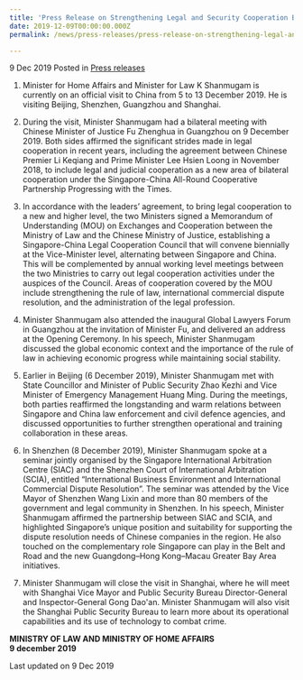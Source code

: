 ```yaml
---
title: 'Press Release on Strengthening Legal and Security Cooperation Between Singapore and China'
date: 2019-12-09T00:00:00.000Z
permalink: /news/press-releases/press-release-on-strengthening-legal-and-security-cooperation-between-singapore-and-china/

---
```



9 Dec 2019 Posted in [Press releases](/news/press-releases)

1.	Minister for Home Affairs and Minister for Law K Shanmugam is currently on an official visit to China from 5 to 13 December 2019. He is visiting Beijing, Shenzhen, Guangzhou and Shanghai. 

2.	During the visit, Minister Shanmugam had a bilateral meeting with Chinese Minister of Justice Fu Zhenghua in Guangzhou on 9 December 2019. Both sides affirmed the significant strides made in legal cooperation in recent years, including the agreement between Chinese Premier Li Keqiang and Prime Minister Lee Hsien Loong in November 2018, to include legal and judicial cooperation as a new area of bilateral cooperation under the Singapore-China All-Round Cooperative Partnership Progressing with the Times. 

3.	In accordance with the leaders’ agreement, to bring legal cooperation to a new and higher level, the two Ministers signed a Memorandum of Understanding (MOU) on Exchanges and Cooperation between the Ministry of Law and the Chinese Ministry of Justice, establishing a Singapore-China Legal Cooperation Council that will convene biennially at the Vice-Minister level, alternating between Singapore and China. This will be complemented by annual working level meetings between the two Ministries to carry out legal cooperation activities under the auspices of the Council. Areas of cooperation covered by the MOU include strengthening the rule of law, international commercial dispute resolution, and the administration of the legal profession.

4.	Minister Shanmugam also attended the inaugural Global Lawyers Forum in Guangzhou at the invitation of Minister Fu, and delivered an address at the Opening Ceremony. In his speech, Minister Shanmugam discussed the global economic context and the importance of the rule of law in achieving economic progress while maintaining social stability. 

5.	Earlier in Beijing (6 December 2019), Minister Shanmugam met with State Councillor and Minister of Public Security Zhao Kezhi and Vice Minister of Emergency Management Huang Ming. During the meetings, both parties reaffirmed the longstanding and warm relations between Singapore and China law enforcement and civil defence agencies, and discussed opportunities to further strengthen operational and training collaboration in these areas.

6.	In Shenzhen (8 December 2019), Minister Shanmugam spoke at a seminar jointly organised by the Singapore International Arbitration Centre (SIAC) and the Shenzhen Court of International Arbitration (SCIA), entitled “International Business Environment and International Commercial Dispute Resolution”. The seminar was attended by the Vice Mayor of Shenzhen Wang Lixin and more than 80 members of the government and legal community in Shenzhen. In his speech, Minister Shanmugam affirmed the partnership between SIAC and SCIA, and highlighted Singapore’s unique position and suitability for supporting the dispute resolution needs of Chinese companies in the region. He also touched on the complementary role Singapore can play in the Belt and Road and the new Guangdong–Hong Kong–Macau Greater Bay Area initiatives.

7.	Minister Shanmugam will close the visit in Shanghai, where he will meet with Shanghai Vice Mayor and Public Security Bureau Director-General and Inspector-General Gong Dao'an. Minister Shanmugam will also visit the Shanghai Public Security Bureau to learn more about its operational capabilities and its use of technology to combat crime.

**MINISTRY OF LAW AND MINISTRY OF HOME AFFAIRS**
<br>
**9 december 2019** 

<p class="right-side-updated">Last updated on 9 Dec 2019</p>

